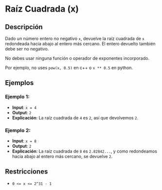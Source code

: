 # Raíz Cuadrada (x)

## Descripción

Dado un número entero no negativo `x`, devuelve la raíz cuadrada de `x` redondeada hacia abajo al entero más cercano. El entero devuelto también debe ser no negativo.

No debes usar ninguna función o operador de exponentes incorporado.

Por ejemplo, no uses `pow(x, 0.5)` en c++ o `x ** 0.5` en python.

## Ejemplos

### Ejemplo 1:

- **Input**: `x = 4`
- **Output**: `2`
- **Explicación**: La raíz cuadrada de `4` es `2`, así que devolvemos `2`.

### Ejemplo 2:

- **Input**: `x = 8`
- **Output**: `2`
- **Explicación**: La raíz cuadrada de `8` es `2.82842...`, y como redondeamos hacia abajo al entero más cercano, se devuelve `2`.

## Restricciones

- `0 <= x <= 2^31 - 1`